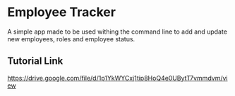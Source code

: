 # Employee Tracker
A simple app made to be used withing the command line to add and update new employees, roles and employee status.
## Tutorial Link
https://drive.google.com/file/d/1p1YkWYCxj1tip8HoQ4e0UBytT7vmmdvm/view
